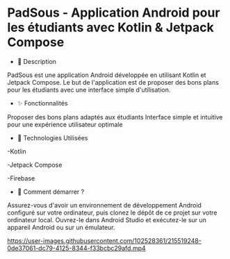 # PadSous - Application Android pour les étudiants avec Kotlin & Jetpack Compose

- 📄 Description

PadSous est une application Android développée en utilisant Kotlin et Jetpack Compose. Le but de l'application est de proposer des bons plans pour les étudiants avec une interface simple d'utilisation.

- ✨ Fonctionnalités

Proposer des bons plans adaptés aux étudiants
Interface simple et intuitive pour une expérience utilisateur optimale

- 🔧 Technologies Utilisées

-Kotlin

-Jetpack Compose

-Firebase

 - 🚀 Comment démarrer ?
 
Assurez-vous d'avoir un environnement de développement Android configuré sur votre ordinateur, puis clonez le dépôt de ce projet sur votre ordinateur local. Ouvrez-le dans Android Studio et exécutez-le sur un appareil Android ou sur un émulateur.




https://user-images.githubusercontent.com/102528361/215519248-0de37061-dc79-4125-8344-f33bcbc29afd.mp4

